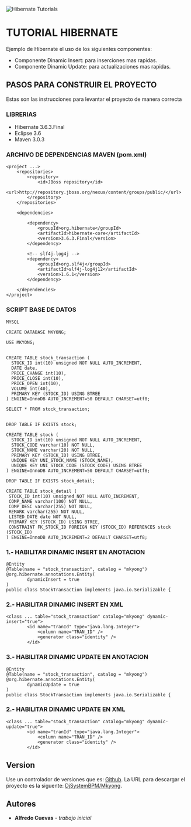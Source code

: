 ![Hibernate Tutorials](https://upload.wikimedia.org/wikipedia/commons/2/22/Hibernate_logo_a.png)

# TUTORIAL HIBERNATE	

Ejemplo de Hibernate el uso de los siguientes componentes:

* Componente Dinamic Insert: para inserciones mas rapidas.
* Componente Dinamic Update: para actualizaciones mas rapidas.


## PASOS PARA CONSTRUIR EL PROYECTO

Estas son las instrucciones para levantar el proyecto de manera correcta

### LIBRERIAS

* Hibernate 3.6.3.Final
* Eclipse 3.6
* Maven 3.0.3

### ARCHIVO DE DEPENDENCIAS MAVEN (pom.xml)

```
<project ...>
	<repositories>
		<repository>
			<id>JBoss repository</id>
			<url>http://repository.jboss.org/nexus/content/groups/public/</url>
		</repository>
	</repositories>

	<dependencies>

		<dependency>
			<groupId>org.hibernate</groupId>
			<artifactId>hibernate-core</artifactId>
			<version>3.6.3.Final</version>
		</dependency>

		<!-- slf4j-log4j -->
		<dependency>
			<groupId>org.slf4j</groupId>
			<artifactId>slf4j-log4j12</artifactId>
			<version>1.6.1</version>
		</dependency>

	</dependencies>
</project>

```

### SCRIPT BASE DE DATOS 


```
MYSQL

CREATE DATABASE MKYONG;

USE MKYONG;


CREATE TABLE stock_transaction (
  STOCK_ID int(10) unsigned NOT NULL AUTO_INCREMENT,
  DATE date,
  PRICE_CHANGE int(10),
  PRICE_CLOSE int(10),
  PRICE_OPEN int(10),
  VOLUME int(40),
  PRIMARY KEY (STOCK_ID) USING BTREE
) ENGINE=InnoDB AUTO_INCREMENT=50 DEFAULT CHARSET=utf8;

SELECT * FROM stock_transaction;


DROP TABLE IF EXISTS stock;

CREATE TABLE stock (
  STOCK_ID int(10) unsigned NOT NULL AUTO_INCREMENT,
  STOCK_CODE varchar(10) NOT NULL,
  STOCK_NAME varchar(20) NOT NULL,
  PRIMARY KEY (STOCK_ID) USING BTREE,
  UNIQUE KEY UNI_STOCK_NAME (STOCK_NAME),
  UNIQUE KEY UNI_STOCK_CODE (STOCK_CODE) USING BTREE
) ENGINE=InnoDB AUTO_INCREMENT=50 DEFAULT CHARSET=utf8;

DROP TABLE IF EXISTS stock_detail;

CREATE TABLE stock_detail (
 STOCK_ID int(10) unsigned NOT NULL AUTO_INCREMENT,
 COMP_NAME varchar(100) NOT NULL,
 COMP_DESC varchar(255) NOT NULL,
 REMARK varchar(255) NOT NULL,
 LISTED_DATE date NOT NULL,
 PRIMARY KEY (STOCK_ID) USING BTREE,
 CONSTRAINT FK_STOCK_ID FOREIGN KEY (STOCK_ID) REFERENCES stock (STOCK_ID)
) ENGINE=InnoDB AUTO_INCREMENT=2 DEFAULT CHARSET=utf8;

```

### 1.- HABILITAR DINAMIC INSERT EN ANOTACION

``` 
@Entity
@Table(name = "stock_transaction", catalog = "mkyong")
@org.hibernate.annotations.Entity(
		dynamicInsert = true
)
public class StockTransaction implements java.io.Serializable {

``` 

### 2.- HABILITAR DINAMIC INSERT EN XML

``` 
<class ... table="stock_transaction" catalog="mkyong" dynamic-insert="true">
        <id name="tranId" type="java.lang.Integer">
            <column name="TRAN_ID" />
            <generator class="identity" />
        </id>
``` 



### 3.- HABILITAR DINAMIC UPDATE EN ANOTACION

``` 
@Entity
@Table(name = "stock_transaction", catalog = "mkyong")
@org.hibernate.annotations.Entity(
		dynamicUpdate = true
)
public class StockTransaction implements java.io.Serializable {
``` 

### 2.- HABILITAR DINAMIC UPDATE EN XML

``` 
<class ... table="stock_transaction" catalog="mkyong" dynamic-update="true">
        <id name="tranId" type="java.lang.Integer">
            <column name="TRAN_ID" />
            <generator class="identity" />
        </id>
``` 



## Version

Use un controlador de versiones que es: [Github](https://github.com). La URL para descargar el ṕroyecto es la siguente: [DjSystemBPM/Mkyong](https://github.com/DjSystemBPM/Mkyong.git). 

## Autores

* **Alfredo Cuevas** - *trabajo inicial*            